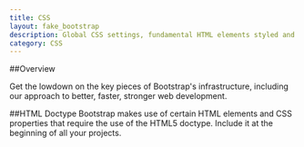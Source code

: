 ```yaml
---
title: CSS
layout: fake_bootstrap
description: Global CSS settings, fundamental HTML elements styled and enhanced with extensible classes, and an advanced grid system.
category: CSS
---
```


##Overview

Get the lowdown on the key pieces of Bootstrap's infrastructure, including our approach to better, faster, stronger web development.

##HTML Doctype
Bootstrap makes use of certain HTML elements and CSS properties that require the use of the HTML5 doctype. Include it at the beginning of all your projects.
